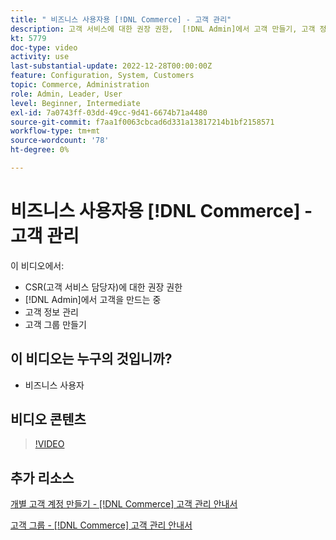 ```yaml
---
title: " 비즈니스 사용자용 [!DNL Commerce] - 고객 관리"
description: 고객 서비스에 대한 권장 권한,  [!DNL Admin]에서 고객 만들기, 고객 정보 관리 및 고객 그룹 만들기에 대해 알아봅니다.
kt: 5779
doc-type: video
activity: use
last-substantial-update: 2022-12-28T00:00:00Z
feature: Configuration, System, Customers
topic: Commerce, Administration
role: Admin, Leader, User
level: Beginner, Intermediate
exl-id: 7a0743ff-03dd-49cc-9d41-6674b71a4480
source-git-commit: f7aa1f0063cbcad6d331a13817214b1bf2158571
workflow-type: tm+mt
source-wordcount: '78'
ht-degree: 0%

---
```


# 비즈니스 사용자용 [!DNL Commerce] - 고객 관리

이 비디오에서:

- CSR(고객 서비스 담당자)에 대한 권장 권한
- [!DNL Admin]에서 고객을 만드는 중
- 고객 정보 관리
- 고객 그룹 만들기

## 이 비디오는 누구의 것입니까?

- 비즈니스 사용자

## 비디오 콘텐츠

>[!VIDEO](https://video.tv.adobe.com/v/36189?quality=12&learn=on)

## 추가 리소스

[개별 고객 계정 만들기 - [!DNL Commerce] 고객 관리 안내서](https://experienceleague.adobe.com/docs/commerce-admin/customers/customer-accounts/account-create.html)

[고객 그룹 - [!DNL Commerce] 고객 관리 안내서](https://experienceleague.adobe.com/docs/commerce-admin/customers/customers-menu/customer-groups.html)
